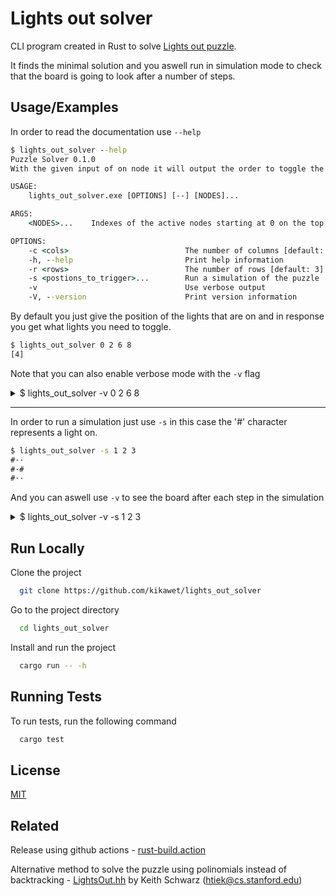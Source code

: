 
# Lights out solver

CLI program created in Rust to solve [Lights out puzzle](https://mathworld.wolfram.com/LightsOutPuzzle.html).

It finds the minimal solution and you aswell run in simulation mode to check that the board is going to look after a number of steps.
## Usage/Examples

In order to read the documentation use `--help`
```cmd
$ lights_out_solver --help
Puzzle Solver 0.1.0
With the given input of on node it will output the order to toggle the lights to solve the puzzle  

USAGE:
    lights_out_solver.exe [OPTIONS] [--] [NODES]...

ARGS:
    <NODES>...    Indexes of the active nodes starting at 0 on the top left

OPTIONS:
    -c <cols>                          The number of columns [default: 3]
    -h, --help                         Print help information
    -r <rows>                          The number of rows [default: 3]
    -s <postions_to_trigger>...        Run a simulation of the puzzle
    -v                                 Use verbose output
    -V, --version                      Print version information
```

By default you just give the position of the lights that are on and in response you get what lights you need to toggle.
```cmd
$ lights_out_solver 0 2 6 8
[4]
```

Note that you can also enable verbose mode with the `-v` flag
<details>
<summary>$ lights_out_solver -v 0 2 6 8</summary>
    
```cmd
2022-05-24T22:51:16.582Z INFO [lights_out_solver] Verbose mode enabled
2022-05-24T22:51:16.582Z DEBUG [lights_out_solver] Active indices: [0, 2, 6, 8]
2022-05-24T22:51:16.583Z DEBUG [lights_out_solver] Rows: 3
2022-05-24T22:51:16.583Z DEBUG [lights_out_solver] Cols: 3
2022-05-24T22:51:16.584Z DEBUG [lights_out_solver] Board:
#·#
···
#·#
2022-05-24T22:51:16.584Z DEBUG [lights_out_solver] Searching for solution ...
2022-05-24T22:51:17.166Z DEBUG [lights_out_solver] Final solution: Some([4])
[4]
```
</details>

---
In order to run a simulation just use `-s` in this case the '#' character represents a light on.
```cmd
$ lights_out_solver -s 1 2 3
#··
#·#
#··
```

And you can aswell use `-v` to see the board after each step in the simulation
<details>
<summary>$ lights_out_solver -v -s 1 2 3</summary>

```cmd
2022-05-24T22:59:16.065Z INFO [lights_out_solver] Verbose mode enabled
2022-05-24T22:59:16.066Z DEBUG [lights_out_solver] Active indices: []
2022-05-24T22:59:16.066Z DEBUG [lights_out_solver] Rows: 3
2022-05-24T22:59:16.066Z DEBUG [lights_out_solver] Cols: 3
2022-05-24T22:59:16.067Z DEBUG [lights_out_solver] Board:
···
···
···
2022-05-24T22:59:16.068Z DEBUG [lights_out_solver] Board before the simulation:

···
···
···
2022-05-24T22:59:16.069Z DEBUG [lights_out_solver] Steps to simulate: [1, 2, 3]
2022-05-24T22:59:16.069Z DEBUG [lights_out_solver] Step 0:

###
·#·
···
2022-05-24T22:59:16.071Z DEBUG [lights_out_solver] Step 1:

#··
·##
···
2022-05-24T22:59:16.074Z DEBUG [lights_out_solver] Step 2:

#··
#·#
#··
2022-05-24T22:59:16.075Z DEBUG [lights_out_solver] Board after simulation:
#··
#·#
#··

#··
#·#
#··
```
</details>

## Run Locally

Clone the project

```bash
  git clone https://github.com/kikawet/lights_out_solver
```

Go to the project directory

```bash
  cd lights_out_solver
```

Install and run the project

```bash
  cargo run -- -h
```


## Running Tests

To run tests, run the following command

```bash
  cargo test
```


## License

[MIT](https://choosealicense.com/licenses/mit/)


## Related

Release using github actions - [rust-build.action](https://github.com/rust-build/rust-build.action)

Alternative method to solve the puzzle using polinomials instead of backtracking - [LightsOut.hh](https://www.keithschwarz.com/interesting/code/?dir=lights-out) by Keith Schwarz (htiek@cs.stanford.edu)
